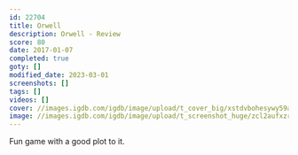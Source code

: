 ```yaml
---
id: 22704
title: Orwell
description: Orwell - Review
score: 80
date: 2017-01-07
completed: true
goty: []
modified_date: 2023-03-01
screenshots: []
tags: []
videos: []
cover: //images.igdb.com/igdb/image/upload/t_cover_big/xstdvbohesywy59aqool.jpg
image: //images.igdb.com/igdb/image/upload/t_screenshot_huge/zcl2aufxzrjm5bvzvfio.jpg
---
```

Fun game with a good plot to it. 